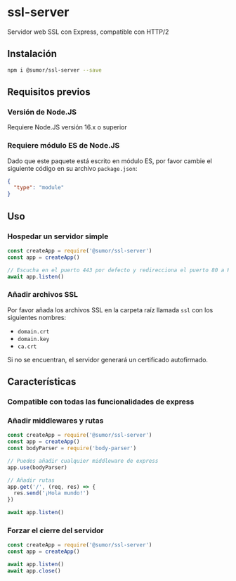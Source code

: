# ssl-server

Servidor web SSL con Express, compatible con HTTP/2

## Instalación

```bash
npm i @sumor/ssl-server --save
```

## Requisitos previos

### Versión de Node.JS

Requiere Node.JS versión 16.x o superior

### Requiere módulo ES de Node.JS

Dado que este paquete está escrito en módulo ES,
por favor cambie el siguiente código en su archivo `package.json`:

```json
{
  "type": "module"
}
```

## Uso

### Hospedar un servidor simple

```javascript
const createApp = require('@sumor/ssl-server')
const app = createApp()

// Escucha en el puerto 443 por defecto y redirecciona el puerto 80 a HTTPS 443
await app.listen()
```

### Añadir archivos SSL

Por favor añada los archivos SSL en la carpeta raíz llamada `ssl` con los siguientes nombres:

- `domain.crt`
- `domain.key`
- `ca.crt`

Si no se encuentran, el servidor generará un certificado autofirmado.

## Características

### Compatible con todas las funcionalidades de express

### Añadir middlewares y rutas

```javascript
const createApp = require('@sumor/ssl-server')
const app = createApp()
const bodyParser = require('body-parser')

// Puedes añadir cualquier middleware de express
app.use(bodyParser)

// Añadir rutas
app.get('/', (req, res) => {
  res.send('¡Hola mundo!')
})

await app.listen()
```

### Forzar el cierre del servidor

```javascript
const createApp = require('@sumor/ssl-server')
const app = createApp()

await app.listen()
await app.close()
```
